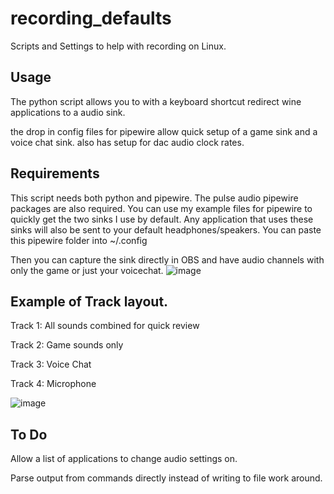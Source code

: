 # recording_defaults
Scripts and Settings to help with recording on Linux.

## Usage

The python script allows you to with a keyboard shortcut redirect wine applications to a audio sink.

the drop in config files for pipewire allow quick setup of a game sink and a voice chat sink. also has setup for dac audio clock rates.

## Requirements 
This script needs both python and pipewire. The pulse audio pipewire packages are also required.
You can use my example files for pipewire to quickly get the two sinks I use by default. Any application that uses these sinks will also be sent to your default headphones/speakers. You can paste this pipewire folder into ~/.config

Then you can capture the sink directly in OBS and have audio channels with only the game or just your voicechat.
![image](https://user-images.githubusercontent.com/47235696/194994209-f83f3c46-224c-4d4d-a7ca-eacd29fa040f.png)

## Example of Track layout. 

Track 1: All sounds combined for quick review

Track 2: Game sounds only

Track 3: Voice Chat

Track 4: Microphone

![image](https://user-images.githubusercontent.com/47235696/194994443-408fb18a-aa52-4d4b-8a65-ae8ace11544b.png)

## To Do
Allow a list of applications to change audio settings on.

Parse output from commands directly instead of writing to file work around.
